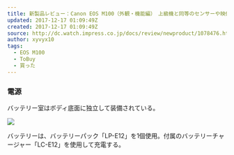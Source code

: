 ```yaml
---
title: 新製品レビュー：Canon EOS M100（外観・機能編）　上級機と同等のセンサーや映像エンジンを搭載した入門モデル
updated: 2017-12-17 01:09:49Z
created: 2017-12-17 01:09:49Z
source: http://dc.watch.impress.co.jp/docs/review/newproduct/1078476.html
author: xyvyx10
tags:
  - EOS M100
  - ToBuy
  - 買った
---
```


### 電源

バッテリー室はボディ底面に独立して装備されている。

[![](../_resources/ca93d38a12945c9b18105ff07b132bf2.jpg)](https://dc.watch.impress.co.jp/img/dcw/docs/1078/476/html/026.jpg.html)

バッテリーは、バッテリーパック「LP-E12」を1個使用。付属のバッテリーチャージャー「LC-E12」を使用して充電する。